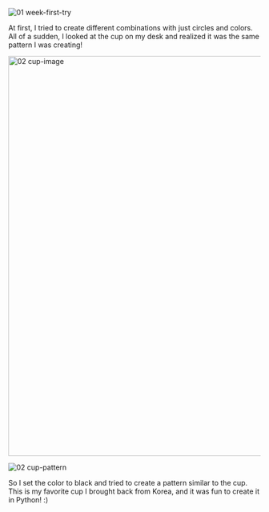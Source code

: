

![01  week-first-try](https://github.com/HANNAHYEKIM/hello-world-25/assets/145718273/c27163e9-0ff3-4af4-a818-3b0ce24e931c)

At first, I tried to create different combinations with just circles and colors.
All of a sudden, I looked at the cup on my desk and realized it was the same pattern I was creating! 


<img width="800" alt="02  cup-image" src="https://github.com/HANNAHYEKIM/hello-world-25/assets/145718273/2fa7cc3a-c511-4806-812c-2791c5705ee5">


![02  cup-pattern](https://github.com/HANNAHYEKIM/hello-world-25/assets/145718273/995cd430-00ac-402f-a900-f3acd2cd371f)


So I set the color to black and tried to create a pattern similar to the cup. 
This is my favorite cup I brought back from Korea, and it was fun to create it in Python! :)
